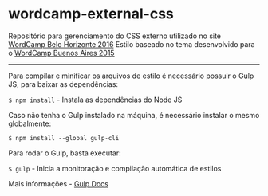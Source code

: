 # wordcamp-external-css

Repositório para gerenciamento do CSS externo utilizado no site [WordCamp Belo Horizonte 2016](https://2016.belohorizonte.wordcamp.org/)
Estilo baseado no tema desenvolvido para o [WordCamp Buenos Aires 2015](https://2015.buenosaires.wordcamp.org/)

<hr>

Para compilar e minificar os arquivos de estilo é necessário possuir o Gulp JS, para baixar as dependências:

`$ npm install` - Instala as dependências do Node JS

Caso não tenha o Gulp instalado na máquina, é necessário instalar o mesmo globalmente:

`$ npm install --global gulp-cli`

Para rodar o Gulp, basta executar:

`$ gulp` - Inicia a monitoração e compilação automática de estilos

Mais informações - [Gulp Docs](https://github.com/gulpjs/gulp/tree/master/docs)
